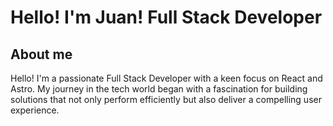 # Hello! I'm Juan! Full Stack Developer

## About me
Hello! I'm a passionate Full Stack Developer with a keen focus on React and Astro. My journey in the tech world began with a fascination for building solutions that not only perform efficiently but also deliver a compelling user experience.